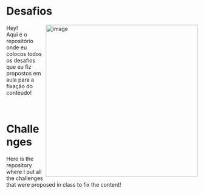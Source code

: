 # Desafios
 <img align="right" alt="image" height="400" width="400" src="https://github.com/Priscilazanette/Imagens/blob/main/eueu.png"/>
 <p>Hey! <br>
 Aqui é o repositório onde eu colocos todos os desafios que eu fiz propostos em aula para a fixação do conteúdo!</P> </br>
 
 # Challenges
<p>Here is the repository where I put all the challenges that were proposed in class to fix the content!</p>
